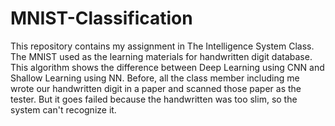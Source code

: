 # MNIST-Classification

This repository contains my assignment in The Intelligence System Class. The MNIST used as the learning materials for handwritten digit database. This algorithm shows the difference between Deep Learning using CNN and Shallow Learning using NN. Before, all the class member including me wrote our handwritten digit in a paper and scanned those paper as the tester. But it goes failed because the handwritten was too slim, so the system can't recognize it.
